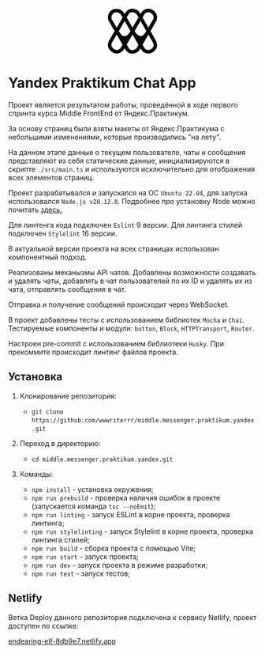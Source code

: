<p align="center"><img src="./public/wm.svg" alt="wm" width="100"/></p>

# Yandex Praktikum Chat App

Проект является результатом работы, проведённой в ходе первого спринта курса Middle FrontEnd от Яндекс.Практикум.

За основу страниц были взяты макеты от Яндекс.Практикума с небольшими изменениями, которые производились "на лету".

На данном этапе данные о текущем пользователе, чаты и сообщения представляют из себя статические данные, инициализируются в скрипте `./src/main.ts` и используются исключительно для отображения всех элементов страниц.

Проект разрабатывался и запускался на ОС `Ubuntu 22.04`, для запуска использовался `Node.js v20.12.0`. Подробнее про установку Node можно почитать <a href="https://docs.npmjs.com/downloading-and-installing-node-js-and-npm" target="_blank">здесь.</a>

Для линтенга кода подключен `Eslint` 9 версии. Для линтинга стилей подключен `Stylelint` 16 версии. 

В актуальной версии проекта на всех страницах использован компонентный подход.

Реализованы механызмы API чатов. Добавлены возможности создавать и удалять чаты, добавлять в чат пользователей по их ID и удалять их из чата, отправлять сообщения в чат.

Отправка и получение сообщений происходит через WebSocket.

В проект добавлены тесты с использованием библиотек `Mocha` и `Chai`. Тестируемые компоненты и модули: `button`, `Block`, `HTTPTransport`, `Router`.

Настроен pre-commit с использованием библиотеки `Husky`. При прекоммите происходит линтинг файлов проекта.

## Установка

1. Клонирование репозитория:

   - ```git clone https://github.com/wwwriterrr/middle.messenger.praktikum.yandex.git```

2. Переход в директорию:

   - ```cd middle.messenger.praktikum.yandex.git```

3. Команды:
   - ```npm install``` - установка окружения;
   - ```npm run prebuild``` - проверка наличия ошибок в проекте (запускается команда ```tsc --noEmit```);
   - ```npm run linting``` - запуск ESLint в корне проекта, проверка линтинга;
   - ```npm run stylelinting``` - запуск Stylelint в корне проекта, проверка линтинга стилей;
   - ```npm run build``` - сборка проекта с помощью Vite;
   - ```npm run start``` - запуск проекта;
   - ```npm run dev``` - запуск проекта в режиме разработки;
   - ```npm run test``` - запуск тестов;

## Netlify

Ветка Deploy данного репозитория подключена к сервису Netlify, проект доступен по ссылке:

<a href="https://endearing-elf-8db9e7.netlify.app" target="_blank">endearing-elf-8db9e7.netlify.app</a>
